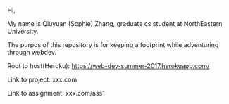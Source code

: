 
Hi, 

My name is Qiuyuan (Sophie) Zhang, graduate cs student at NorthEastern University.

The purpos of this repository is for keeping a footprint while adventuring through webdev.

Root to host(Heroku): https://web-dev-summer-2017.herokuapp.com/

Link to project: xxx.com

Link to assignment: xxx.com/ass1
